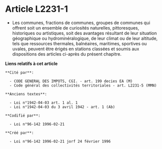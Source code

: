 # Article L2231-1

- Les communes, fractions de communes, groupes de communes qui offrent soit un ensemble de curiosités naturelles,
pittoresques, historiques ou artistiques, soit des avantages résultant de leur situation géographique ou hydrominéralogique,
de leur climat ou de leur altitude, tels que ressources thermales, balnéaires, maritimes, sportives ou uvales, peuvent être
érigés en stations classées et soumis aux dispositions des articles ci-après du présent chapitre.

**Liens relatifs à cet article**

	**Cité par**:

	  - CODE GENERAL DES IMPOTS, CGI. - art. 199 decies EA (M)
	  - Code général des collectivités territoriales - art. L2231-5 (MMN)

	**Anciens textes**:

	  - Loi n°1942-04-03 art. 1 al. 1
	  - Loi n°1942-04-03 du 3 avril 1942 - art. 1 (Ab)

	**Codifié par**:

	  - Loi n°96-142 1996-02-21

	**Créé par**:

	  - Loi n°96-142 1996-02-21 jorf 24 février 1996
